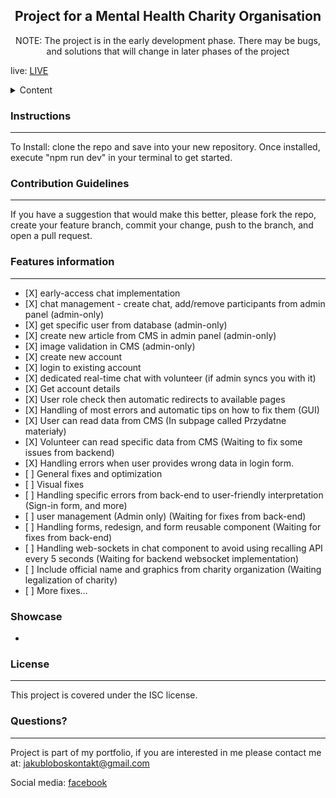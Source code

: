 
  <h2 align="center">Project for a Mental Health Charity Organisation</h2>
  <p align="center">NOTE: The project is in the early development phase. There may be bugs, and solutions that will change in later phases of the project</p>
  <p>live: <a href="https://mentalhealthcharity-front-production.up.railway.app/" target="_blank" rel="noopener">LIVE</a>
  
  <details>
    <summary>Content</summary>
    <ol>
      <li>
        <a href="#instructions">Installation Instructions</a>
      </li>
      <li><a href="#usage">Usage Information</a></li>
      <li><a href="#contributing">Contribution Guidelines</a></li>
      <li><a href="#features">Features list</a></li>
      <li><a href="#questions">Questions, and contact</a></li>
    </ol>
  </details>
  
  <h3 id="instructions">Instructions</h3>
  <hr>
  <p>To Install: clone the repo and save into your new repository. Once installed, execute "npm run dev" in your terminal to get started.</p>
  
  <h3 id="contributing">Contribution Guidelines</h3>
  <hr>
  <p>If you have a suggestion that would make this better, please fork the repo, create your feature branch, commit your change, push to the branch, and open a pull request.</p>
  
  <h3 id="features">Features information</h3>
  <hr>
  <ul>
    <li>[X] early-access chat implementation</li>
    <li>[X] chat management - create chat, add/remove participants from admin panel (admin-only)</li>
    <li>[X] get specific user from database (admin-only)</li>
    <li>[X] create new article from CMS in admin panel (admin-only)</li>
    <li>[X] image validation in CMS (admin-only)</li>
    <li>[X] create new account</li>
    <li>[X] login to existing account</li>
    <li>[X] dedicated real-time chat with volunteer (if admin syncs you with it)</li>
    <li>[X] Get account details</li>
    <li>[X] User role check then automatic redirects to available pages</li>
    <li>[X] Handling of most errors and automatic tips on how to fix them (GUI)</li>
    <li>[X] User can read data from CMS (In subpage called Przydatne materiały)</li>
    <li>[X] Volunteer can read specific data from CMS (Waiting to fix some issues from backend)</li>
    <li>[X] Handling errors when user provides wrong data in login form.</li>
    <li>[ ] General fixes and optimization</li>
    <li>[ ] Visual fixes</li>
    <li>[ ] Handling specific errors from back-end to user-friendly interpretation (Sign-in form, and more)</li>
    <li>[ ] user management (Admin only) (Waiting for fixes from back-end)</li>
    <li>[ ] Handling forms, redesign, and form reusable component (Waiting for fixes from back-end)</li>
    <li>[ ] Handling web-sockets in chat component to avoid using recalling API every 5 seconds (Waiting for backend websocket implementation)</li>
    <li>[ ] Include official name and graphics from charity organization (Waiting legalization of charity)</li>
    <li>[ ] More fixes...</li>
</ul>

<h3>Showcase</h3>
<ul>
  <li><blockquote class="imgur-embed-pub" lang="en" data-id="a/jUIKeTw" data-context="false" ><a href="//imgur.com/a/jUIKeTw"></a></blockquote><script async src="//s.imgur.com/min/embed.js" charset="utf-8"></script></li>
</ul>
  
  <h3 id="license">License</h3>
  <hr>
  <p>This project is covered under the ISC license.</p>

  
  <h3 id="questions">Questions?</h3>
  <hr>
  <p>Project is part of my portfolio, if you are interested in me please contact me at: <a href="mailto:jakubloboskontakt@gmail.com">jakubloboskontakt@gmail.com</a></p>
  <p>Social media: <a href="https://www.facebook.com/profile.php?id=100014322582448" target="_blank" rel="noopener">facebook</a></p>

